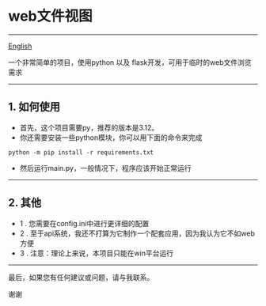 # web文件视图

---
[English](https://github.com/Jonck-lens/web_file_view/blob/master/readme_en.md)<p>
一个非常简单的项目，使用python 以及 flask开发，可用于临时的web文件浏览需求

---

## 1. 如何使用
* 首先，这个项目需要py，推荐的版本是3.12。
* 你还需要安装一些python模块，你可以用下面的命令来完成

```
python -m pip install -r requirements.txt
```

* 然后运行main.py，一般情况下，程序应该开始正常运行

---
## 2. 其他
* 1 . 您需要在config.ini中进行更详细的配置
* 2 . 至于api系统，我还不打算为它制作一个配套应用，因为我认为它不如web方便
* 3 . 注意：理论上来说，本项目只能在win平台运行

---

最后，如果您有任何建议或问题，请与我联系。<p>谢谢
